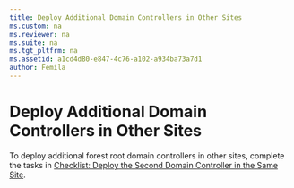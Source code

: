 ```yaml
---
title: Deploy Additional Domain Controllers in Other Sites
ms.custom: na
ms.reviewer: na
ms.suite: na
ms.tgt_pltfrm: na
ms.assetid: a1cd4d80-e847-4c76-a102-a934ba73a7d1
author: Femila
---
```

# Deploy Additional Domain Controllers in Other Sites
To deploy additional forest root domain controllers in other sites, complete the tasks in [Checklist: Deploy the Second Domain Controller in the Same Site](../Topic/Checklist--Deploy-the-Second-Domain-Controller-in-the-Same-Site.md).  
  
